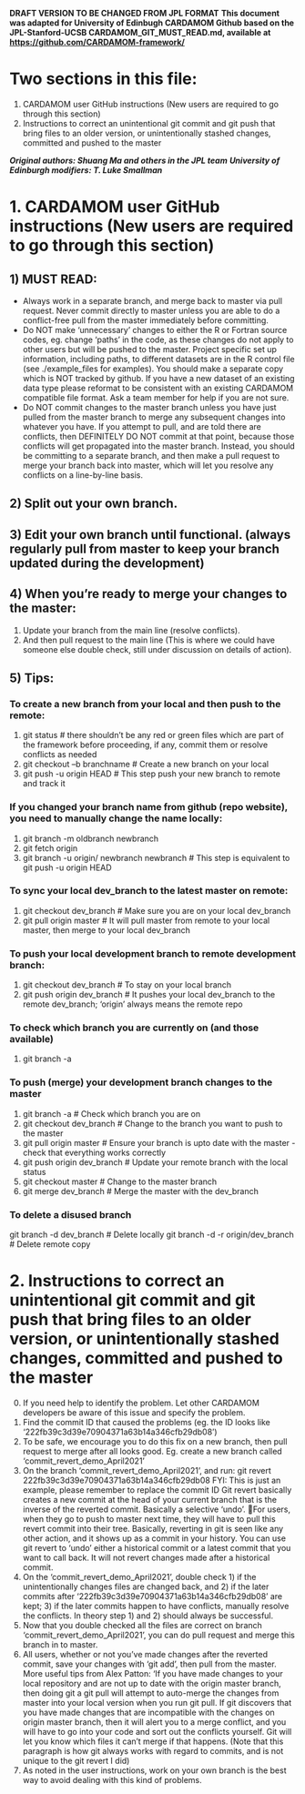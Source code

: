 **DRAFT VERSION TO BE CHANGED FROM JPL FORMAT**
**This document was adapted for University of Edinbugh CARDAMOM Github based on the JPL-Stanford-UCSB CARDAMOM_GIT_MUST_READ.md, available at https://github.com/CARDAMOM-framework/**

# Two sections in this file:
1. CARDAMOM user GitHub instructions (New users are required to go through this section)
2. Instructions to correct an unintentional git commit and git push that bring files to an older version, or unintentionally stashed changes, committed and pushed to the master

***Original authors: Shuang Ma and others in the JPL team***
***University of Edinburgh modifiers: T. Luke Smallman***

# 1. CARDAMOM user GitHub instructions (New users are required to go through this section)
## 1) MUST READ: 
* Always work in a separate branch, and merge back to master via pull request. Never commit directly to master unless you are able to do a conflict-free pull from the master immediately before committing.
* Do NOT make ‘unnecessary’ changes to either the R or Fortran source codes, eg. change ‘paths’ in the code, as these changes do not apply to other users but will be pushed to the master. Project specific set up information, including paths, to different datasets are in the R control file (see ./example_files for examples). You should make a separate copy which is NOT tracked by github. If you have a new dataset of an existing data type please reformat to be consistent with an existing CARDAMOM compatible file format. Ask a team member for help if you are not sure. 
* Do NOT commit changes to the master branch unless you have just pulled from the master branch to merge any subsequent changes into whatever you have. If you attempt to pull, and are told there are conflicts, then DEFINITELY DO NOT commit at that point, because those conflicts will get propagated into the master branch. Instead, you should be committing to a separate branch, and then make a pull request to merge your branch back into master, which will let you resolve any conflicts on a line-by-line basis.
## 2) Split out your own branch.
## 3) Edit your own branch until functional. (always regularly pull from master to keep your branch updated during the development)
## 4) When you’re ready to merge your changes to the master:
1) Update your branch from the main line (resolve conflicts). 
2) And then pull request to the main line (This is where we could have someone else double check, still under discussion on details of action).
## 5) Tips:
### To create a new branch from your local and then push to the remote:
1) git status # there shouldn’t be any red or green files which are part of the framework before proceeding, if any, commit them or resolve conflicts as needed
2) git checkout –b branchname # Create a new branch on your local
3) git push -u origin HEAD    # This step push your new branch to remote and track it
 
### If you changed your branch name from github (repo website), you need to manually change the name locally:
1) git branch -m oldbranch newbranch
2) git fetch origin
3) git branch -u origin/ newbranch newbranch  # This step is equivalent to git push -u origin HEAD

### To sync your local dev_branch to the latest master on remote:
1) git checkout dev_branch # Make sure you are on your local dev_branch
2) git pull origin master  # It will pull master from remote to your local master, then merge to your local dev_branch

### To push your local development branch to remote development branch:
1) git checkout dev_branch    # To stay on your local branch 
2) git push origin dev_branch # It pushes your local dev_branch to the remote dev_branch; ‘origin’ always means the remote repo

### To check which branch you are currently on (and those available)
1) git branch -a 

### To push (merge) your development branch changes to the master
1) git branch -a              # Check which branch you are on
2) git checkout dev_branch    # Change to the branch you want to push to the master
3) git pull origin master     # Ensure your branch is upto date with the master - check that everything works correctly
4) git push origin dev_branch # Update your remote branch with the local status
5) git checkout master        # Change to the master branch
6) git merge dev_branch       # Merge the master with the dev_branch

### To delete a disused branch
git branch -d dev_branch # Delete locally 
git branch -d -r origin/dev_branch # Delete remote copy

# 2. Instructions to correct an unintentional git commit and git push that bring files to an older version, or unintentionally stashed changes, committed and pushed to the master

0. If you need help to identify the problem. Let other CARDAMOM developers be aware of this issue and specify the problem. 
1. Find the commit ID that caused the problems (eg. the ID looks like ‘222fb39c3d39e70904371a63b14a346cfb29db08’)
2. To be safe, we encourage you to do this fix on a new branch, then pull request to merge after all looks good. Eg. create a new branch called ‘commit_revert_demo_April2021’
3. On the branch ‘commit_revert_demo_April2021’, and run: git revert 222fb39c3d39e70904371a63b14a346cfb29db08 
FYI: This is just an example, please remember to replace the commit ID 
Git revert basically creates a new commit at the head of your current branch that is the inverse of the reverted commit. Basically a selective ‘undo’. For users, when they go to push to master next time, they will have to pull this revert commit into their tree. Basically, reverting in git is seen like any other action, and it shows up as a commit in your history. You can use git revert to ‘undo’ either a historical commit or a latest commit that you want to call back. It will not revert changes made after a historical commit.
5. On the ‘commit_revert_demo_April2021’, double check 1) if the unintentionally changes files are changed back, and 2) if the later commits after ‘222fb39c3d39e70904371a63b14a346cfb29db08’ are kept; 3) if the later commits happen to have conflicts, manually resolve the conflicts. In theory step 1) and 2) should always be successful.
6. Now that you double checked all the files are correct on branch ‘commit_revert_demo_April2021’, you can do pull request and merge this branch in to master.
7. All users, whether or not you’ve made changes after the reverted commit, save your changes with ‘git add’, then pull from the master. 
More useful tips from Alex Patton: ‘If you have made changes to your local repository and are not up to date with the origin master branch, then doing git a git pull will attempt to auto-merge the changes from master into your local version when you run git pull. If git discovers that you have made changes that are incompatible with the changes on origin master branch, then it will alert you to a merge conflict, and you will have to go into your code and sort out the conflicts yourself. Git will let you know which files it can’t merge if that happens. (Note that this paragraph is how git always works with regard to commits, and is not unique to the git revert I did)
8. As noted in the user instructions, work on your own branch is the best way to avoid dealing with this kind of problems.
